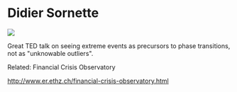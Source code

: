 # Didier Sornette

[![](http://img.youtube.com/vi/C_eFjLZqXt8/0.jpg)](http://www.youtube.com/watch?v=C_eFjLZqXt8)

Great TED talk on seeing extreme events as precursors to phase
transitions, not as "unknowable outliers".

Related: Financial Crisis Observatory

http://www.er.ethz.ch/financial-crisis-observatory.html









